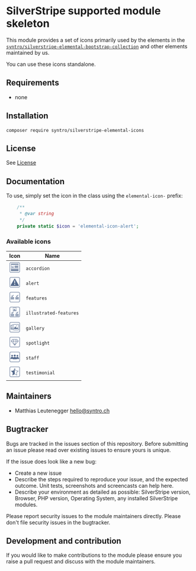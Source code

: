 # SilverStripe supported module skeleton

This module provides a set of icons primarily used by the elements in the
[`syntro/silverstripe-elemental-bootstrap-collection`](https://github.com/syntro-opensource/silverstripe-elemental-bootstrap-collection)
and other elements maintained by us.

You can use these icons standalone.


## Requirements

* none

## Installation

```
composer require syntro/silverstripe-elemental-icons
```



## License
See [License](license.md)


## Documentation

To use, simply set the icon in the class using the `elemental-icon-` prefix:

```php
    /**
     * @var string
     */
    private static $icon = 'elemental-icon-alert';
```

### Available icons


| Icon | Name |
| ---- | ---- |
| <img src="https://www.github.com/syntro-opensource/silverstripe-elemental-icons/raw/master/client/src/styles/accordion.svg?sanitize=true" alt="accordion" width="32" height="32"> | `accordion` |
| <img src="https://www.github.com/syntro-opensource/silverstripe-elemental-icons/raw/master/client/src/styles/alert.svg?sanitize=true" alt="alert" width="32" height="32"> | `alert` |
| <img src="https://www.github.com/syntro-opensource/silverstripe-elemental-icons/raw/master/client/src/styles/features.svg?sanitize=true" alt="features" width="32" height="32"> | `features` |
| <img src="https://www.github.com/syntro-opensource/silverstripe-elemental-icons/raw/master/client/src/styles/illustrated-features.svg?sanitize=true" alt="illustrated-features" width="32" height="32"> | `illustrated-features` |
| <img src="https://www.github.com/syntro-opensource/silverstripe-elemental-icons/raw/master/client/src/styles/gallery.svg?sanitize=true" alt="gallery" width="32" height="32"> | `gallery` |
| <img src="https://www.github.com/syntro-opensource/silverstripe-elemental-icons/raw/master/client/src/styles/spotlight.svg?sanitize=true" alt="spotlight" width="32" height="32"> | `spotlight` |
| <img src="https://www.github.com/syntro-opensource/silverstripe-elemental-icons/raw/master/client/src/styles/staff.svg?sanitize=true" alt="staff" width="32" height="32"> | `staff` |
| <img src="https://www.github.com/syntro-opensource/silverstripe-elemental-icons/raw/master/client/src/styles/testimonial.svg?sanitize=true" alt="testimonial" width="32" height="32"> | `testimonial` |

## Maintainers
 * Matthias Leutenegger <hello@syntro.ch>

## Bugtracker
Bugs are tracked in the issues section of this repository. Before submitting an issue please read over
existing issues to ensure yours is unique.

If the issue does look like a new bug:

 - Create a new issue
 - Describe the steps required to reproduce your issue, and the expected outcome. Unit tests, screenshots
 and screencasts can help here.
 - Describe your environment as detailed as possible: SilverStripe version, Browser, PHP version,
 Operating System, any installed SilverStripe modules.

Please report security issues to the module maintainers directly. Please don't file security issues in the bugtracker.

## Development and contribution
If you would like to make contributions to the module please ensure you raise a pull request and discuss with the module maintainers.
